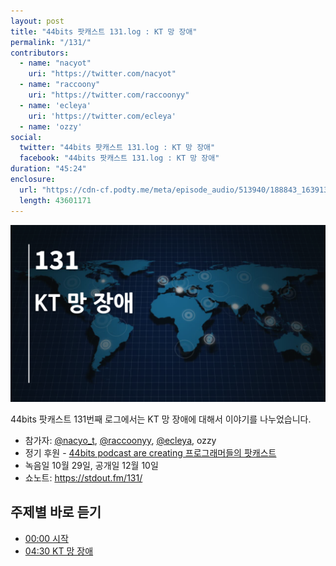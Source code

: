 ```yaml
---
layout: post
title: "44bits 팟캐스트 131.log : KT 망 장애"
permalink: "/131/"
contributors: 
  - name: "nacyot"
    uri: "https://twitter.com/nacyot"
  - name: "raccoony"
    uri: "https://twitter.com/raccoonyy"
  - name: 'ecleya'
    uri: 'https://twitter.com/ecleya'
  - name: 'ozzy'
social:
  twitter: "44bits 팟캐스트 131.log : KT 망 장애"
  facebook: "44bits 팟캐스트 131.log : KT 망 장애"
duration: "45:24"
enclosure:
  url: "https://cdn-cf.podty.me/meta/episode_audio/513940/188843_1639130810683.mp3"
  length: 43601171
---
```


![](https://github.com/44bits/stdout.fm/raw/master/_posts/images/44bits-131-log.png)

44bits 팟캐스트 131번째 로그에서는 KT 망 장애에 대해서 이야기를 나누었습니다.

* 참가자: [@nacyo_t][nac], [@raccoonyy][rac], [@ecleya][ecl], ozzy
* 정기 후원 - [44bits podcast are creating 프로그래머들의 팟캐스트](https://www.patreon.com/44bits_podcast)
* 녹음일 10월 29일, 공개일 12월 10일
* 쇼노트: https://stdout.fm/131/

[nac]: https://twitter.com/nacyo_t
[rac]: https://twitter.com/raccoonyy
[ecl]: https://twitter.com/ecleya


## 주제별 바로 듣기

* <a href="#" onclick="jumpPlayer(0.0); return false;">00:00 시작</a>
* <a href="#" onclick="jumpPlayer(270.0); return false;">04:30 KT 망 장애</a>
